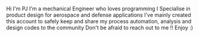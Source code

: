 Hi I'm PJ 
I'm a mechanical Engineer who loves programming 
I Specialise in product design for aerospace and defense applications 
I've mainly created this account to safely keep and share my process automation, analysis and design codes to the community 
Don't be afraid to reach out to me !! 
Enjoy :)
